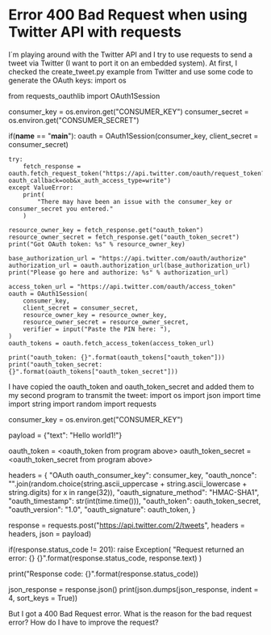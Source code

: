 
# Error 400 Bad Request when using Twitter API with requests

I´m playing around with the Twitter API and I try to use requests to send a tweet via Twitter (I want to port it on an embedded system).
At first, I checked the create_tweet.py example from Twitter and use some code to generate the OAuth keys:
import os

from requests_oauthlib import OAuth1Session

consumer_key = os.environ.get("CONSUMER_KEY")
consumer_secret = os.environ.get("CONSUMER_SECRET")

if(__name__ == "__main__"):
    oauth = OAuth1Session(consumer_key, client_secret = consumer_secret)

    try:
        fetch_response = oauth.fetch_request_token("https://api.twitter.com/oauth/request_token?oauth_callback=oob&x_auth_access_type=write")
    except ValueError:
        print(
            "There may have been an issue with the consumer_key or consumer_secret you entered."
        )

    resource_owner_key = fetch_response.get("oauth_token")
    resource_owner_secret = fetch_response.get("oauth_token_secret")
    print("Got OAuth token: %s" % resource_owner_key)

    base_authorization_url = "https://api.twitter.com/oauth/authorize"
    authorization_url = oauth.authorization_url(base_authorization_url)
    print("Please go here and authorize: %s" % authorization_url)

    access_token_url = "https://api.twitter.com/oauth/access_token"
    oauth = OAuth1Session(
        consumer_key,
        client_secret = consumer_secret,
        resource_owner_key = resource_owner_key,
        resource_owner_secret = resource_owner_secret,
        verifier = input("Paste the PIN here: "),
    )
    oauth_tokens = oauth.fetch_access_token(access_token_url)

    print("oauth_token: {}".format(oauth_tokens["oauth_token"]))
    print("oauth_token_secret: {}".format(oauth_tokens["oauth_token_secret"]))

I have copied the oauth_token and oauth_token_secret and added them to my second program to transmit the tweet:
import os
import json
import time
import string
import random
import requests

consumer_key = os.environ.get("CONSUMER_KEY")

payload = {"text": "Hello world1!"}

oauth_token = <oauth_token from program above>
oauth_token_secret = <oauth_token_secret from program above>

headers = {
    "OAuth oauth_consumer_key": consumer_key,
    "oauth_nonce": "".join(random.choice(string.ascii_uppercase + string.ascii_lowercase + string.digits) for x in range(32)),
    "oauth_signature_method": "HMAC-SHA1",
    "oauth_timestamp": str(int(time.time())),
    "oauth_token": oauth_token_secret,
    "oauth_version": "1.0",
    "oauth_signature": oauth_token,
}

response = requests.post("https://api.twitter.com/2/tweets", headers = headers, json = payload)

if(response.status_code != 201):
    raise Exception(
        "Request returned an error: {} {}".format(response.status_code, response.text)
    )

print("Response code: {}".format(response.status_code))

json_response = response.json()
print(json.dumps(json_response, indent = 4, sort_keys = True))

But I got a 400 Bad Request error.
What is the reason for the bad request error? How do I have to improve the request?

        
